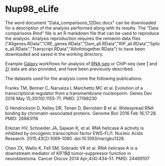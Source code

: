 # Nup98_eLife

The word document "Data_comparisons_12Dec.docx" can be downloaded for a description of the analysis performed along with its results.
The "Data comparisons.Rmd" file is an R markdown file that can be used to reproduce the analysis. 
Analysis reproduction requires the remainin data files ("Allgenes.RData","CRE_genes.RData","Dam_all.RData","RIP_all.RData","Splice_all.RData","Transcript.RData","Allinfotogether.RData") to have been downloaded and saved in the working directory.

Example [Galaxy](https://usegalaxy.org/) workflows for analysis of [RNA-seq](https://usegalaxy.org/u/mwolfien/w/rnaseq-wolfien-pipeline) or ChIP-seq (see [1](https://usegalaxy.org/u/chip-seq-helin-group/w/copy-of-helin-group---chip-seq-preprocessing-and-reads-mapping-bowtie) and [2](https://usegalaxy.org/u/chip-seq-helin-group/w/mmusculus-mm10-create-bam-bigwig-and-peakcalling-for-chip-seq)) data are also provided, and have been previously described.

The datasets used for the analysis come the following publications:

Franks TM, Benner C, Narvaiza I, Marchetto MC et al. Evolution of a transcriptional regulator from a transmembrane nucleoporin. Genes Dev 2016 May 15;30(10):1155-71. PMID: 27198230

G Hendrickson D, Kelley DR, Tenen D, Bernstein B et al. Widespread RNA binding by chromatin-associated proteins. Genome Biol 2016 Feb 16;17:28. PMID: 26883116

Erkizan HV, Schneider JA, Sajwan K, et al. RNA helicase A activity is inhibited by oncogenic transcription factor EWS-FLI1. Nucleic Acids Research. 2015;43(2):1069-1080. doi:10.1093/nar/gku1328.

Chen ZX, Wallis K, Fell SM, Sobrado VR et al. RNA helicase A is a downstream mediator of KIF1Bβ tumor-suppressor function in neuroblastoma. Cancer Discov 2014 Apr;4(4):434-51. PMID: 24469107
